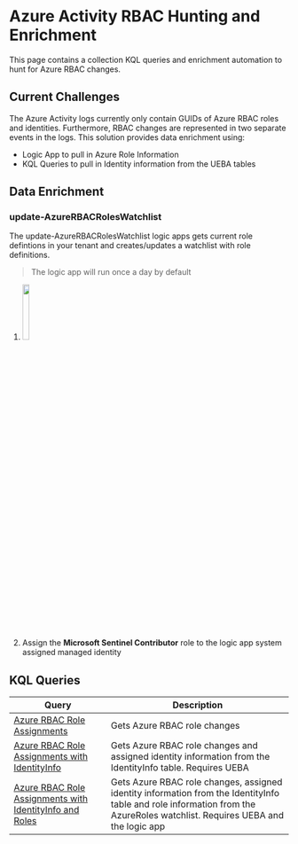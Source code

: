 # Azure Activity RBAC Hunting and Enrichment
This page contains a collection KQL queries and enrichment automation to hunt for Azure RBAC changes. 

## Current Challenges
The Azure Activity logs currently only contain GUIDs of Azure RBAC roles and identities. Furthermore, RBAC changes are represented in two separate events in the logs. This solution provides data enrichment using:
- Logic App to pull in Azure Role Information
- KQL Queries to pull in Identity information from the UEBA tables

## Data Enrichment

### update-AzureRBACRolesWatchlist
The update-AzureRBACRolesWatchlist logic apps gets current role defintions in your tenant and creates/updates a watchlist with role definitions.
> The logic app will run once a day by default

1. [<img src="https://aka.ms/deploytoazurebutton" width=16% height=16%>](https://portal.azure.com/#create/Microsoft.Template/uri/https%3A%2F%2Fraw.githubusercontent.com%2Fseanstark%2Fsentinel-tools%2Fmain%2FAzure%2520Activity%2Fazuredeploy-update-AzureRBACRolesWatchlist.json)

2. Assign the **Microsoft Sentinel Contributor** role to the logic app system assigned managed identity

## KQL Queries

| Query | Description |
|---|---|
| [Azure RBAC Role Assignments](./Azure%20RBAC%20Role%20Assignments.kql)| Gets Azure RBAC role changes |
| [Azure RBAC Role Assignments with IdentityInfo](./Azure%20RBAC%20Role%20Assignments%20with%20IdentityInfo.kql)| Gets Azure RBAC role changes and assigned identity information from the IdentityInfo table. Requires UEBA |
| [Azure RBAC Role Assignments with IdentityInfo and Roles](./Azure%20RBAC%20Role%20Assignments%20with%20IdentityInfo%20and%20Roles.kql)| Gets Azure RBAC role changes, assigned identity information from the IdentityInfo table and role information from the AzureRoles watchlist. Requires UEBA and the logic app |
